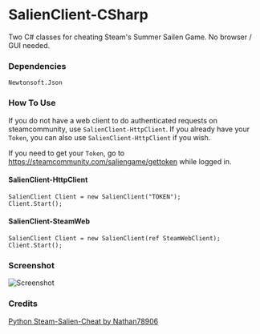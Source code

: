 # SalienClient-CSharp

Two C# classes for cheating Steam's Summer Sailen Game.  No browser / GUI needed.

### Dependencies
```
Newtonsoft.Json
```

### How To Use

If you do not have a web client to do authenticated requests on steamcommunity, use `SalienClient-HttpClient`. If you already have your `Token`, you can also use `SalienClient-HttpClient` if you wish.

If you need to get your `Token`, go to https://steamcommunity.com/saliengame/gettoken while logged in.

#### SalienClient-HttpClient
```
SalienClient Client = new SalienClient("TOKEN");
Client.Start();
```

#### SalienClient-SteamWeb
```
SalienClient Client = new SalienClient(ref SteamWebClient);
Client.Start();
```

### Screenshot

![Screenshot](https://i.imgur.com/qaWueUc.png)

### Credits
[Python Steam-Salien-Cheat by Nathan78906](https://github.com/nathan78906/steam-salien-cheat)
